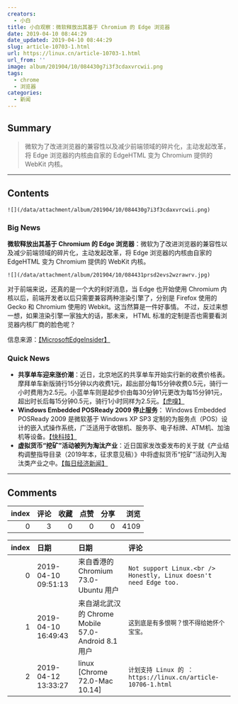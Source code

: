 ```yaml
---
creators:
  - 小白
title: 小白观察：微软释放出其基于 Chromium 的 Edge 浏览器
date: 2019-04-10 08:44:29
date_updated: 2019-04-10 08:44:29
slug: article-10703-1.html
url: https://linux.cn/article-10703-1.html
url_from: ''
image: album/201904/10/084430g7i3f3cdaxvrcwii.png
tags:
  - chrome
  - 浏览器
categories:
  - 新闻
---
```


## Summary

> 微软为了改进浏览器的兼容性以及减少前端领域的碎片化，主动发起改革，将 Edge 浏览器的内核由自家的 EdgeHTML 变为 Chromium 提供的 WebKit 内核。

***

<!-- more -->

## Contents

`![](/data/attachment/album/201904/10/084430g7i3f3cdaxvrcwii.png)`

### Big News

**微软释放出其基于 Chromium 的 Edge 浏览器**：微软为了改进浏览器的兼容性以及减少前端领域的碎片化，主动发起改革，将 Edge 浏览器的内核由自家的 EdgeHTML 变为 Chromium 提供的 WebKit 内核。

`![](/data/attachment/album/201904/10/084431prsd2evs2wzrawrv.jpg)`

对于前端来说，还真的是一个大的利好消息，当 Edge 也开始使用 Chromium 内核以后，前端开发者以后只需要兼容两种渲染引擎了，分别是 Firefox 使用的 Gecko 和 Chromium 使用的 Webkit。这当然算是一件好事情。 不过，反过来想一想，如果渲染引擎一家独大的话，那未来， HTML 标准的定制是否也需要看浏览器内核厂商的脸色呢？

信息来源：[【MicrosoftEdgeInsider】](https://www.microsoftedgeinsider.com/en-us/download/)

### Quick News

* **共享单车迎来涨价潮**：近日，北京地区的共享单车开始实行新的收费价格表。摩拜单车新版骑行15分钟以内收费1元，超出部分每15分钟收费0.5元，骑行一小时费用为2.5元。小蓝单车则是起步价由每30分钟1元更改为每15分钟1元，超出时长后每15分钟0.5元，骑行1小时同样为2.5元。[【虎嗅】](https://www.huxiu.com/article/293086.html)
* **Windows Embedded POSReady 2009 停止服务**： Windows Embedded POSReady 2009 是微软基于 Windows XP SP3 定制的为服务点（POS）设计的嵌入式操作系统，广泛适用于收银机、服务亭、电子标牌、ATM机、加油机等设备。[【快科技】](http://news.mydrivers.com/1/622/622275.htm)
* **虚拟货币“挖矿”活动被列为淘汰产业**：近日国家发改委发布的关于就《产业结构调整指导目录（2019年本，征求意见稿）》中将虚拟货币“挖矿”活动列入淘汰类产业之中。[【每日经济新闻】](http://www.nbd.com.cn/articles/2019-04-09/1319268.html)

***

## Comments


|   index |   评论 |   收藏 |   点赞 |   分享 |   浏览 |
|--------:|-------:|-------:|-------:|-------:|-------:|
|       0 |      3 |      0 |      0 |      0 |   4109 |

|   index | 日期                | 日期                                               | 评论                                                              |
|--------:|:--------------------|:---------------------------------------------------|:------------------------------------------------------------------|
|       0 | 2019-04-10 09:51:13 | 来自香港的 Chromium 73.0-Ubuntu 用户               | `Not support Linux.<br /> Honestly, Linux doesn't need Edge too.` |
|       1 | 2019-04-10 16:49:43 | 来自湖北武汉的 Chrome Mobile 57.0-Android 8.1 用户 | `这到底是有多恨啊？恨不得给她怀个宝宝。`                          |
|       2 | 2019-04-12 13:33:27 | linux [Chrome 72.0-Mac 10.14]                      | `计划支持 Linux 的 ： https://linux.cn/article-10706-1.html`      |
